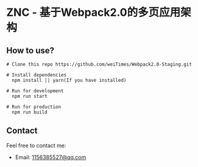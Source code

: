 # ZNC - 基于Webpack2.0的多页应用架构

## How to use?

````
# Clone this repo https://github.com/weiTimes/Webpack2.0-Staging.git

# Install dependencies
  npm install || yarn(If you have installed)

# Run for development
  npm run start

# Run for production
  npm run build
````

## Contact

Feel free to contact me:

* Email: 1156385527@qq.com